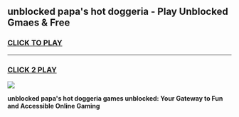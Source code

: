
## unblocked papa's hot doggeria - Play Unblocked Gmaes & Free
<h3>
<a href="https://news.freeplayer.one?title=unblocked_papa's_hot_doggeria&ref=16F">CLICK TO PLAY</a></h3>
<hr>

<h3>
<a href="https://news.freeplayer.one?title=unblocked_papa's_hot_doggeria&ref=16F">CLICK 2 PLAY</a>
  
</h3>

<a href="https://news.freeplayer.one?title=unblocked_papa's_hot_doggeria&ref=16F/"><img src="https://clearcache.store/games.png"></a>


**unblocked papa's hot doggeria games unblocked: Your Gateway to Fun and Accessible Online Gaming**
